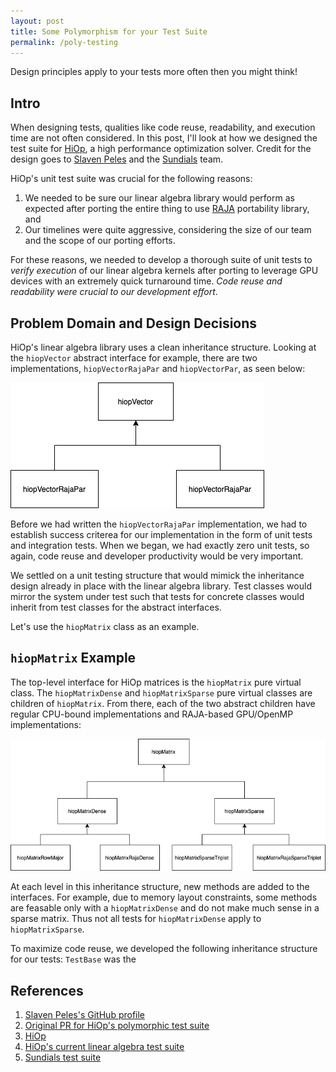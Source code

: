 ```yaml
---
layout: post
title: Some Polymorphism for your Test Suite
permalink: /poly-testing
---
```


Design principles apply to your tests more often then you might think!

## Intro

When designing tests, qualities like code reuse, readability, and execution time
are not often considered.
In this post, I'll look at how we designed the test suite for
[HiOp](https://github.com/LLNL/hiop), a high performance optimization solver.
Credit for the design goes to [Slaven Peles](https://www.linkedin.com/in/slavenpeles/)
and the [Sundials](https://github.com/LLNL/sundials) team.

HiOp's unit test suite was crucial for the following reasons:

1. We needed to be sure our linear algebra library would perform as expected
  after porting the entire thing to use [RAJA](https://github.com/LLNL/RAJA)
  portability library, and
1. Our timelines were quite aggressive, considering the size of our team and
  the scope of our porting efforts.

For these reasons, we needed to develop a thorough suite of unit tests to
*verify execution* of our linear algebra kernels after porting to leverage GPU
devices with an extremely quick turnaround time.
*Code reuse and readability were crucial to our development effort*.

## Problem Domain and Design Decisions

HiOp's linear algebra library uses a clean inheritance structure.
Looking at the `hiopVector` abstract interface for example, there are two
implementations, `hiopVectorRajaPar` and `hiopVectorPar`, as seen below:

![hiopVector UML](/images/hiopVector.png)

Before we had written the `hiopVectorRajaPar` implementation, we had to establish
success criterea for our implementation in the form of unit tests and integration
tests.
When we began, we had exactly zero unit tests, so again, code reuse and
developer productivity would be very important.

We settled on a unit testing structure that would mimick the inheritance
design already in place with the linear algebra library.
Test classes would mirror the system under test such that tests for concrete
classes would inherit from test classes for the abstract interfaces.

Let's use the `hiopMatrix` class as an example.

## `hiopMatrix` Example

The top-level interface for HiOp matrices is the `hiopMatrix` pure virtual class.
The `hiopMatrixDense` and `hiopMatrixSparse` pure virtual classes are children
of `hiopMatrix`.
From there, each of the two abstract children have regular CPU-bound
implementations and RAJA-based GPU/OpenMP implementations:

![hiopMatrix UML](/images/hiopMatrix.png)

At each level in this inheritance structure, new methods are added to the interfaces.
For example, due to memory layout constraints, some methods are feasable only with a
`hiopMatrixDense` and do not make much sense in a sparse matrix.
Thus not all tests for `hiopMatrixDense` apply to `hiopMatrixSparse`.

To maximize code reuse, we developed the following inheritance structure for our tests:
`TestBase` was the

## References

1. [Slaven Peles's GitHub profile](https://github.com/pelesh)
1. [Original PR for HiOp's polymorphic test suite](https://github.com/LLNL/hiop/pull/41)
1. [HiOp](https://github.com/LLNL/hiop)
1. [HiOp's current linear algebra test suite](https://github.com/LLNL/hiop/tree/master/tests/LinAlg)
1. [Sundials test suite](https://github.com/LLNL/sundials/tree/master/test/unit_tests/arkode)
